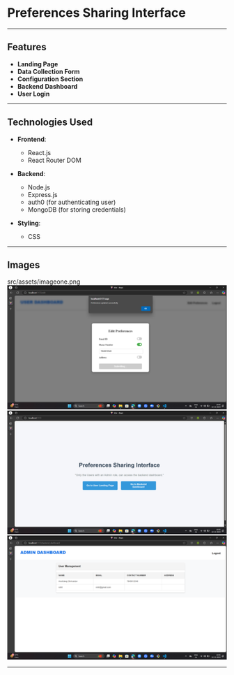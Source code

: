 # Preferences Sharing Interface

---

## Features

- **Landing Page**
- **Data Collection Form**
- **Configuration Section**
- **Backend Dashboard** 
- **User Login**

---

## Technologies Used

- **Frontend**:
  - React.js
  - React Router DOM

- **Backend**:
  - Node.js
  - Express.js
  - auth0 (for authenticating user)
  - MongoDB (for storing credentials)
- **Styling**:
  - CSS

---

## Images
src/assets/imageone.png
  ![image](src/assets/imageone.png)
  ![image](src/assets/imagetwo.png)
  ![image](src/assets/imagethree.png)

---

